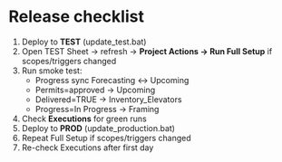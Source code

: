﻿# Release checklist

1. Deploy to **TEST** (update_test.bat)
2. Open TEST Sheet → refresh → **Project Actions → Run Full Setup** if scopes/triggers changed
3. Run smoke test:
   - Progress sync Forecasting ↔ Upcoming
   - Permits=approved → Upcoming
   - Delivered=TRUE → Inventory_Elevators
   - Progress=In Progress → Framing
4. Check **Executions** for green runs
5. Deploy to **PROD** (update_production.bat)
6. Repeat Full Setup if scopes/triggers changed
7. Re-check Executions after first day

